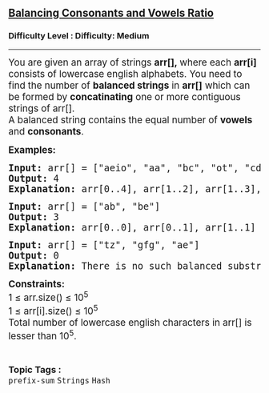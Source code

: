 <h2><a href="https://www.geeksforgeeks.org/problems/balancing-consonants-and-vowels-ratio/1">Balancing Consonants and Vowels Ratio</a></h2><h3>Difficulty Level : Difficulty: Medium</h3><hr><div class="problems_problem_content__Xm_eO"><p><span style="font-size: 14pt;">You are given an array of strings <strong>arr[],&nbsp;</strong>where each <strong>arr[i] </strong>consists of lowercase english alphabets. You need to find the number of <strong>balanced strings</strong> in <strong>arr[]</strong> which can be formed by <strong>concatinating</strong> one or more contiguous strings of arr[].</span><br><span style="font-size: 14pt;">A balanced string contains the equal number of <strong>vowels</strong> and <strong>consonants</strong>.&nbsp;</span></p>
<p><span style="font-size: 14pt;"><strong>Examples:</strong></span></p>
<pre><span style="font-size: 14pt;"><strong>Input: </strong>arr[] = ["aeio", "aa", "bc", "ot", "cdbd"]<br><strong>Output: </strong>4<strong><br>Explanation: </strong>arr[0..4], arr[1..2], arr[1..3], arr[3..3] are the balanced substrings with equal consonants and vowels.</span></pre>
<pre><span style="font-size: 14pt;"><strong>Input: </strong>arr[] = ["ab", "be"]<br><strong>Output: </strong>3<strong><br>Explanation: </strong>arr[0..0], arr[0..1], arr[1..1] are the balanced substrings with equal consonants and vowels.</span></pre>
<pre><span style="font-size: 14pt;"><strong>Input: </strong>arr[] = ["tz", "gfg", "ae"]<br><strong>Output: </strong>0<strong><br>Explanation: </strong>There is no such balanced substring present in arr[] with equal consonants and vowels.<br></span></pre>
<p><span style="font-size: 14pt;"><strong>Constraints:<br></strong></span><span style="font-size: 14pt;">1 ≤ arr.size() ≤ 10<sup>5</sup><br>1 ≤ arr[i].size() ≤ 10<sup>5</sup><br>Total number of lowercase english characters in arr[] is lesser than 10<sup>5</sup>.</span></p></div><br><p><span style=font-size:18px><strong>Topic Tags : </strong><br><code>prefix-sum</code>&nbsp;<code>Strings</code>&nbsp;<code>Hash</code>&nbsp;